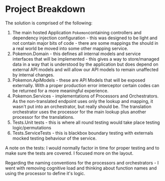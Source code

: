 # Project Breakdown

The solution is comprised of the following:

1. The main hosted Application `Pokemon`containing controllers and dependency injection configuration - this was designed to be light and not contain major bits of code - there are some mappings the should in a real world be moved into some other mapping service.
2. Pokemon.Domain - this defines all internal models and service interfaces that will be implemented - this gives a way to store/managed data in a way that is understood by the application but does depend on external API models and will allow our API models to remain unaffected by internal changes.
3. Pokemon.ApiModels - these are API Models that will be exposed externally. With a proper production error interceptor certain codes can be returned for a more meaningful experience.
4. Pokemon.Services - implementations of Processors and Orchestrators. As the non-translated endpoint uses only the lookup and mapping, it wasn't put into an orchestrator, but really should be. The translation orchestrator uses the processor for the main lookup plus another processor for the translations.
5. Tests.Unit tests - this is where all round testing would take place testing logic/permutations
6. Tests.ServiceTests - this is blackbox boundary testing with externals mocked testing behaviour of the service.



A note on the tests: I would normally factor in time for proper testing and to make sure the tests are covered. I focused more on the layout.

Regarding the naming conventions for the processors and orchestrators - I went with removing cognitive load and thinking about function names and using the processor to define it's logic.